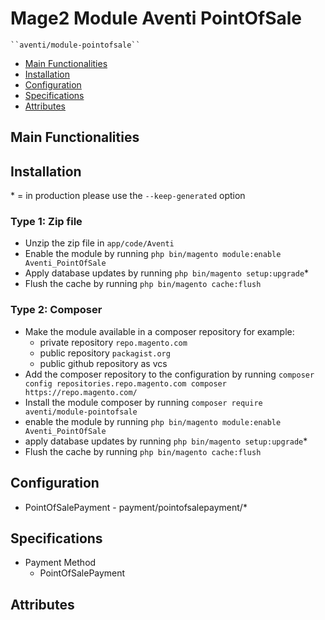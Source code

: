 # Mage2 Module Aventi PointOfSale

    ``aventi/module-pointofsale``

 - [Main Functionalities](#markdown-header-main-functionalities)
 - [Installation](#markdown-header-installation)
 - [Configuration](#markdown-header-configuration)
 - [Specifications](#markdown-header-specifications)
 - [Attributes](#markdown-header-attributes)


## Main Functionalities


## Installation
\* = in production please use the `--keep-generated` option

### Type 1: Zip file

 - Unzip the zip file in `app/code/Aventi`
 - Enable the module by running `php bin/magento module:enable Aventi_PointOfSale`
 - Apply database updates by running `php bin/magento setup:upgrade`\*
 - Flush the cache by running `php bin/magento cache:flush`

### Type 2: Composer

 - Make the module available in a composer repository for example:
    - private repository `repo.magento.com`
    - public repository `packagist.org`
    - public github repository as vcs
 - Add the composer repository to the configuration by running `composer config repositories.repo.magento.com composer https://repo.magento.com/`
 - Install the module composer by running `composer require aventi/module-pointofsale`
 - enable the module by running `php bin/magento module:enable Aventi_PointOfSale`
 - apply database updates by running `php bin/magento setup:upgrade`\*
 - Flush the cache by running `php bin/magento cache:flush`


## Configuration

 - PointOfSalePayment - payment/pointofsalepayment/*


## Specifications

 - Payment Method
	- PointOfSalePayment


## Attributes



